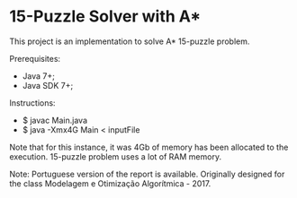 # 15-Puzzle Solver with A*
This project is an implementation to solve A* 15-puzzle problem.

Prerequisites:
* Java 7+;
* Java SDK 7+;

Instructions:
* $ javac Main.java
* $ java -Xmx4G Main $<$ inputFile 

Note that for this instance, it was 4Gb of memory has been allocated to the execution. 15-puzzle problem uses a lot of RAM memory.

Note: Portuguese version of the report is available. Originally designed for the class Modelagem e Otimização Algorítmica - 2017.
